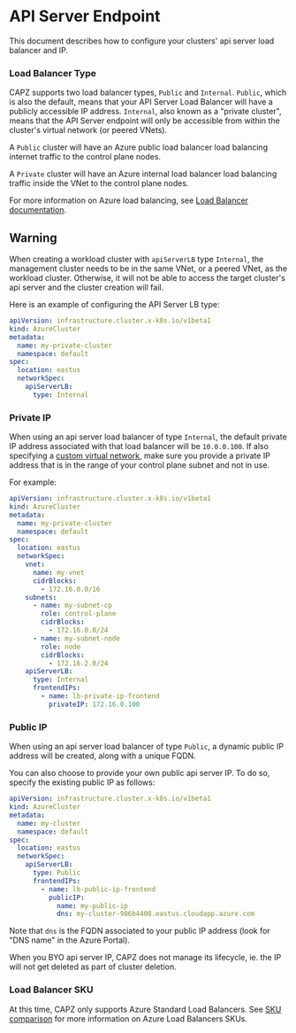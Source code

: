# API Server Endpoint

This document describes how to configure your clusters' api server load balancer and IP.

### Load Balancer Type

CAPZ supports two load balancer types, `Public` and `Internal`. `Public`, which is also the default, means that your API Server Load Balancer will have a publicly accessible IP address.
`Internal`, also known as a "private cluster", means that the API Server endpoint will only be accessible from within the cluster's virtual network (or peered VNets).

A `Public` cluster will have an Azure public load balancer load balancing internet traffic to the control plane nodes.

A `Private` cluster will have an Azure internal load balancer load balancing traffic inside the VNet to the control plane nodes.

For more information on Azure load balancing, see [Load Balancer documentation](https://docs.microsoft.com/en-us/azure/load-balancer/load-balancer-overview).

<aside class="note warning">

<h1> Warning </h1>

When creating a workload cluster with `apiServerLB` type `Internal`, the management cluster needs to be in the same VNet, or a peered VNet, as the workload cluster. Otherwise, it will not be able to access the target cluster's api server and the cluster creation will fail.  

</aside>

Here is an example of configuring the API Server LB type:

```yaml
apiVersion: infrastructure.cluster.x-k8s.io/v1beta1
kind: AzureCluster
metadata:
  name: my-private-cluster
  namespace: default
spec:
  location: eastus
  networkSpec:
    apiServerLB:
      type: Internal
```

### Private IP

When using an api server load balancer of type `Internal`, the default private IP address associated with that load balancer will be `10.0.0.100`.
If also specifying a [custom virtual network](./custom-vnet.md), make sure you provide a private IP address that is in the range of your control plane subnet and not in use.

For example:

```yaml
apiVersion: infrastructure.cluster.x-k8s.io/v1beta1
kind: AzureCluster
metadata:
  name: my-private-cluster
  namespace: default
spec:
  location: eastus
  networkSpec:
    vnet:
      name: my-vnet
      cidrBlocks: 
        - 172.16.0.0/16
    subnets:
      - name: my-subnet-cp
        role: control-plane
        cidrBlocks: 
          - 172.16.0.0/24
      - name: my-subnet-node
        role: node
        cidrBlocks: 
          - 172.16.2.0/24
    apiServerLB:
      type: Internal
      frontendIPs:
        - name: lb-private-ip-frontend
          privateIP: 172.16.0.100
```

### Public IP

When using an api server load balancer of type `Public`, a dynamic public IP address will be created, along with a unique FQDN.

You can also choose to provide your own public api server IP. To do so, specify the existing public IP as follows:

````yaml
apiVersion: infrastructure.cluster.x-k8s.io/v1beta1
kind: AzureCluster
metadata:
  name: my-cluster
  namespace: default
spec:
  location: eastus
  networkSpec:
    apiServerLB:
      type: Public
      frontendIPs:
        - name: lb-public-ip-frontend
          publicIP:
            name: my-public-ip
            dns: my-cluster-986b4408.eastus.cloudapp.azure.com
````

Note that `dns` is the FQDN associated to your public IP address (look for "DNS name" in the Azure Portal).

When you BYO api server IP, CAPZ does not manage its lifecycle, ie. the IP will not get deleted as part of cluster deletion.

### Load Balancer SKU

At this time, CAPZ only supports Azure Standard Load Balancers. See [SKU comparison](https://docs.microsoft.com/en-us/azure/load-balancer/skus#skus) for more information on Azure Load Balancers SKUs.
